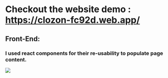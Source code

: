 # Checkout the website demo : https://clozon-fc92d.web.app/

## Front-End: 
### I used react components for their re-usability to populate page content. 
![](Front-End.gif)
